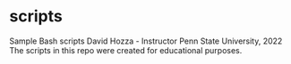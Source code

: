 # scripts
Sample Bash scripts
David Hozza - Instructor Penn State University, 2022
The scripts in this repo were created for educational purposes. 
